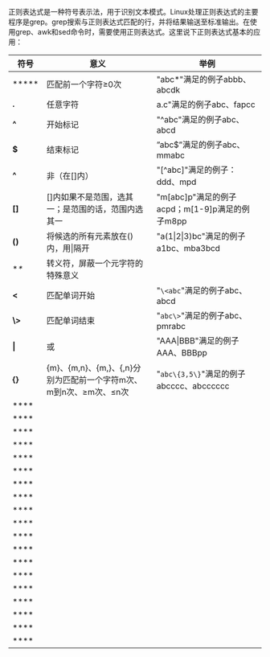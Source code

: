    正则表达式是一种符号表示法，用于识别文本模式。Linux处理正则表达式的主要程序是grep。grep搜索与正则表达式匹配的行，并将结果输送至标准输出。在使用grep、awk和sed命令时，需要使用正则表达式。这里说下正则表达式基本的应用：


|符号|意义|举例|
|--|--|--|
|*****|匹配前一个字符≥0次|"abc*"满足的例子abbb、abcdk|
|**.**|任意字符|a.c"满足的例子abc、fapcc|
|**^**|开始标记|"^abc"满足的例子abc、abcd|
|**$**|结束标记|”abc$”满足的例子abc、mmabc|
|**^**|非（在[]内）|"[^abc]"满足的例子：ddd、mpd|
|**[]**|[]内如果不是范围，选其一；是范围的话，范围内选其一|"m[abc]p"满足的例子acpd；m[1-9]p满足的例子m8pp|
|**()**|将候选的所有元素放在()内，用\|隔开|"a(1\|2\|3)bc"满足的例子a1bc、mba3bcd|
|**\**|转义符，屏蔽一个元字符的特殊意义||
|**\<**|匹配单词开始|"`\<abc`"满足的例子abc、abcd|
|**\\>**|匹配单词结束|"`abc\>`"满足的例子abc、pmrabc|
|**\|**|或|"AAA\|BBB"满足的例子AAA、BBBpp|
|**{}**|{m}、{m,n}、{m,}、{,n}分别为匹配前一个字符m次、m到n次、≥m次、≤n次|"`abc\{3,5\}`"满足的例子abcccc、abcccccc|
|****||
|****||
|****||
|****||
|****||
|****||
|****||
|****||
|****||
|****||
|****||
|****||
|****||
|****||
|****||
|****||
|****||
|****||
|****||